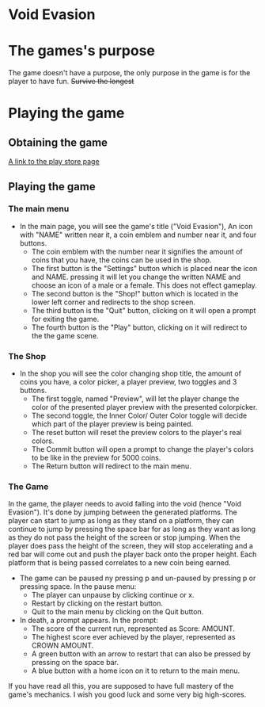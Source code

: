 # Void Evasion

# The games's purpose
The game doesn't have a purpose, the only purpose in the game is for the player to have fun. ~~Survive the longest~~
# Playing the game
## Obtaining the game
[A link to the play store page](https://play.google.com/store/apps/details?id=com.NimrodRappaport.VoidEvasion)

## Playing the game
### The main menu
- In the main page, you will see the game's title ("Void Evasion"), An icon with "NAME" written near it, a coin emblem and number near it, and four buttons.
    - The coin emblem with the number near it signifies the amount of coins that you have, the coins can be used in the shop.
    - The first button is the "Settings" button which is placed near the icon and NAME. pressing it will let you change the written NAME and choose an icon of a male or a female. This does not effect gameplay.
    - The second button is the "Shop!" button which is located in the lower left corner and redirects to the shop screen.
    - The third button is the "Quit" button, clicking on it will open a prompt for exiting the game.
    - The fourth button is the "Play" button, clicking on it will redirect to the the game scene.

 ### The Shop
 - In the shop you will see the color changing shop title, the amount of coins you have, a color picker, a player preview, two toggles and 3 buttons.
     - The first toggle, named "Preview", will let the player change the color of the presented player preview with the presented colorpicker.
     - The second toggle, the Inner Color/ Outer Color toggle will decide which part of the player preview is being painted.
     - The reset button will reset the preview colors to the player's real colors.
     - The Commit button will open a prompt to change the player's colors to be like in the preview for 5000 coins.
     - The Return button will redirect to the main menu.

 ### The Game
 In the game, the player needs to avoid falling into the void (hence "Void Evasion"). It's done by jumping between the generated platforms. The player can start to jump as long as they stand on a platform, they can continue to jump by pressing the space bar for as long as they want as long as they do not pass the height of the screen or stop jumping. When the player does pass the height of the screen, they will stop accelerating and a red bar will come out and push the player back onto the proper height.
Each platform that is being passed correlates to a new coin being earned.
- The game can be paused ny pressing p and un-paused by pressing p or pressing space. In the pause menu:
    - The player can unpause by clicking continue or x.
    - Restart by clicking on the restart button.
    - Quit to the main menu by clicking on the Quit button.
- In death, a prompt appears. In the prompt:
    - The score of the current run, represented as Score: AMOUNT.
    - The highest score ever achieved by the player, represented as CROWN AMOUNT.
    - A green button with an arrow to restart that can also be pressed by pressing on the space bar.
    - A blue button with a home icon on it to return to the main menu.

If you have read all this, you are supposed to have full mastery of the game's mechanics.
I wish you good luck and some very big high-scores.
